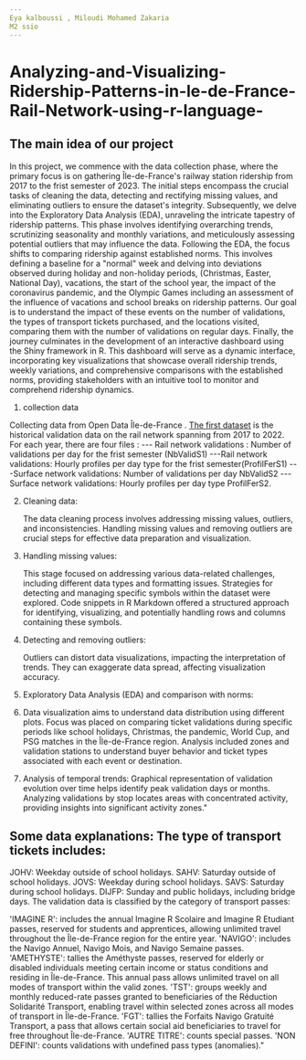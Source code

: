 ```yaml
---
Eya kalboussi , Miloudi Mohamed Zakaria
M2 ssio 
---
```


# Analyzing-and-Visualizing-Ridership-Patterns-in-le-de-France-Rail-Network-using-r-language-

## The main idea of our project

In this project, we commence with the data collection phase, where the primary focus is on gathering Île-de-France's railway station ridership from 2017 to the frist semester of 2023. The initial steps encompass the crucial tasks of cleaning the data, detecting and rectifying missing values, and eliminating outliers to ensure the dataset's integrity. Subsequently, we delve into the Exploratory Data Analysis (EDA), unraveling the intricate tapestry of ridership patterns. This phase involves identifying overarching trends, scrutinizing seasonality and monthly variations, and meticulously assessing potential outliers that may influence the data. Following the EDA, the focus shifts to comparing ridership against established norms. This involves defining a baseline for a "normal" week and delving into deviations observed during holiday and non-holiday periods, (Christmas, Easter, National Day), vacations, the start of the school year, the impact of the coronavirus pandemic, and the Olympic Games including an assessment of the influence of vacations and school breaks on ridership patterns. Our goal is to understand the impact of these events on the number of validations, the types of transport tickets purchased, and the locations visited, comparing them with the number of validations on regular days. Finally, the journey culminates in the development of an interactive dashboard using the Shiny framework in R. This dashboard will serve as a dynamic interface, incorporating key visualizations that showcase overall ridership trends, weekly variations, and comprehensive comparisons with the established norms, providing stakeholders with an intuitive tool to monitor and comprehend ridership dynamics.

1.  collection data

Collecting data from Open Data Île-de-France . [The first dataset](https://data.iledefrance-mobilites.fr/explore/dataset/histo-validations-reseau-ferre/information/) is the historical validation data on the rail network spanning from 2017 to 2022. For each year, there are four files : 
--- Rail network validations : Number of validations per day for the frist semester (NbValidS1) 
---Rail network validations: Hourly profiles per day type for the frist semester(ProfilFerS1) 
---Surface network validations: Number of validations per day NbValidS2 
--- Surface network validations: Hourly profiles per day type ProfilFerS2.

2.  Cleaning data:

    The data cleaning process involves addressing missing values, outliers, and inconsistencies. Handling missing values and removing outliers are crucial steps for effective data preparation and visualization.

3.  Handling missing values:

    This stage focused on addressing various data-related challenges, including different data types and formatting issues. Strategies for detecting and managing specific symbols within the dataset were explored. Code snippets in R Markdown offered a structured approach for identifying, visualizing, and potentially handling rows and columns containing these symbols.

4.  Detecting and removing outliers:

    Outliers can distort data visualizations, impacting the interpretation of trends. They can exaggerate data spread, affecting visualization accuracy.

5.  Exploratory Data Analysis (EDA) and comparison with norms:

6.  Data visualization aims to understand data distribution using different plots. Focus was placed on comparing ticket validations during specific periods like school holidays, Christmas, the pandemic, World Cup, and PSG matches in the Île-de-France region. Analysis included zones and validation stations to understand buyer behavior and ticket types associated with each event or destination.

7.  Analysis of temporal trends: Graphical representation of validation evolution over time helps identify peak validation days or months. Analyzing validations by stop locates areas with concentrated activity, providing insights into significant activity zones."

## Some data explanations: The type of transport tickets includes:

JOHV: Weekday outside of school holidays. SAHV: Saturday outside of school holidays. JOVS: Weekday during school holidays. SAVS: Saturday during school holidays. DIJFP: Sunday and public holidays, including bridge days. The validation data is classified by the category of transport passes:

'IMAGINE R': includes the annual Imagine R Scolaire and Imagine R Etudiant passes, reserved for students and apprentices, allowing unlimited travel throughout the Île-de-France region for the entire year. 'NAVIGO': includes the Navigo Annuel, Navigo Mois, and Navigo Semaine passes. 'AMETHYSTE': tallies the Améthyste passes, reserved for elderly or disabled individuals meeting certain income or status conditions and residing in Île-de-France. This annual pass allows unlimited travel on all modes of transport within the valid zones. 'TST': groups weekly and monthly reduced-rate passes granted to beneficiaries of the Réduction Solidarité Transport, enabling travel within selected zones across all modes of transport in Île-de-France. 'FGT': tallies the Forfaits Navigo Gratuité Transport, a pass that allows certain social aid beneficiaries to travel for free throughout Île-de-France. 'AUTRE TITRE': counts special passes. 'NON DEFINI': counts validations with undefined pass types (anomalies)."
